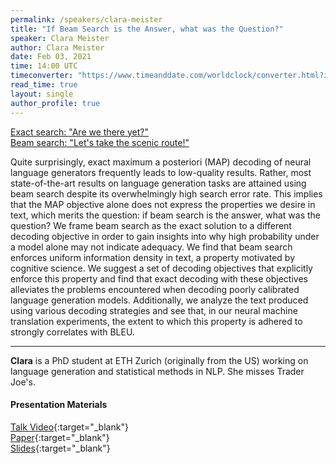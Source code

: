 ```yaml
---
permalink: /speakers/clara-meister
title: "If Beam Search is the Answer, what was the Question?"
speaker: Clara Meister
author: Clara Meister
date: Feb 03, 2021
time: 14:00 UTC
timeconverter: "https://www.timeanddate.com/worldclock/converter.html?iso=20210203T140000&p1=1440&p2=224&p3=179&p4=136&p5=676&p6=33&p7=152"
read_time: true
layout: single
author_profile: true
---
```


<a href="https://lolmythesis.com/" class="one-line">Exact search: "Are we there yet?"<br>Beam search: "Let's take the scenic route!"</a>

Quite surprisingly, exact maximum a posteriori (MAP) decoding of neural language generators frequently leads to low-quality results. Rather, most state-of-the-art results on language generation tasks are attained using beam search despite its overwhelmingly high search error rate. This implies that the MAP objective alone does not express the properties we desire in text, which merits the question: if beam search is the answer, what was the question? We frame beam search as the exact solution to a different decoding objective in order to gain insights into why high probability under a model alone may not indicate adequacy. We find that beam search enforces uniform information density in text, a property motivated by cognitive science. We suggest a set of decoding objectives that explicitly enforce this property and find that exact decoding with these objectives alleviates the problems encountered when decoding poorly calibrated language generation models. Additionally, we analyze the text produced using various decoding strategies and see that, in our neural machine translation experiments, the extent to which this property is adhered to strongly correlates with BLEU.

<hr>

**Clara** is a PhD student at ETH Zurich (originally from the US) working on language generation and statistical methods in NLP. She misses Trader Joe's. 

#### Presentation Materials
<i class="fas fa-fw fa-video"></i> [Talk Video](https://www.youtube.com/watch?v=5cyY2XoH_Jk&list=PL0zsOCvKa2iEqmPV6WGhjuP-tsrUy102C&index=14){:target="_blank"}  
<i class="fas fa-fw fa-newspaper"></i> [Paper](https://www.aclweb.org/anthology/2020.emnlp-main.170/){:target="_blank"}  
<i class="fas fa-fw fa-file-pdf"></i> [Slides](https://drive.google.com/file/d/1JfQWAKGLAEBs32fLifZxx58wgMKn3dK9/view){:target="_blank"}  